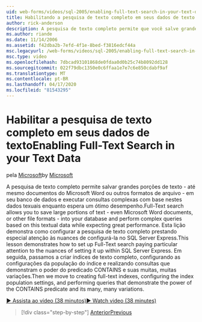 ```yaml
---
uid: web-forms/videos/sql-2005/enabling-full-text-search-in-your-text-data
title: Habilitando a pesquisa de texto completo em seus dados de texto | Microsoft Docs
author: rick-anderson
description: A pesquisa de texto completo permite que você salve grandes porções de texto - até mesmo documentos do Microsoft Word ou outros formatos de arquivo - em seu banco de dados e realize qu...
ms.author: riande
ms.date: 11/14/2006
ms.assetid: f42dba2b-7efd-4f1e-8bed-f3816edcf44a
msc.legacyurl: /web-forms/videos/sql-2005/enabling-full-text-search-in-your-text-data
msc.type: video
ms.openlocfilehash: 7dbcad93101868de0fdaa0d0b25c74b8092dd128
ms.sourcegitcommit: 022f79dbc1350e0c6ffaa1e7e7c6e850cdabf9af
ms.translationtype: MT
ms.contentlocale: pt-BR
ms.lasthandoff: 04/17/2020
ms.locfileid: "81543295"
---
```

# <a name="enabling-full-text-search-in-your-text-data"></a><span data-ttu-id="26a6e-103">Habilitar a pesquisa de texto completo em seus dados de texto</span><span class="sxs-lookup"><span data-stu-id="26a6e-103">Enabling Full-Text Search in your Text Data</span></span>

<span data-ttu-id="26a6e-104">pela [Microsoft](https://github.com/microsoft)</span><span class="sxs-lookup"><span data-stu-id="26a6e-104">by [Microsoft](https://github.com/microsoft)</span></span>

<span data-ttu-id="26a6e-105">A pesquisa de texto completo permite salvar grandes porções de texto - até mesmo documentos do Microsoft Word ou outros formatos de arquivo - em seu banco de dados e executar consultas complexas com base nestes dados texuais enquanto espera um ótimo desempenho.</span><span class="sxs-lookup"><span data-stu-id="26a6e-105">Full-Text search allows you to save large portions of text - even Microsoft Word documents, or other file formats - into your database and perform complex queries based on this textual data while expecting great performance.</span></span> <span data-ttu-id="26a6e-106">Esta lição demonstra como configurar a pesquisa de texto completo prestando especial atenção às nuances de configurá-la no SQL Server Express.</span><span class="sxs-lookup"><span data-stu-id="26a6e-106">This lesson demonstrates how to set up Full-Text search paying particular attention to the nuances of setting it up within SQL Server Express.</span></span> <span data-ttu-id="26a6e-107">Em seguida, passamos a criar índices de texto completo, configurando as configurações da população do índice e realizando consultas que demonstram o poder do predicado CONTAINS e suas muitas, muitas variações.</span><span class="sxs-lookup"><span data-stu-id="26a6e-107">Then we move to creating full-text indexes, configuring the index population settings, and performing queries that demonstrate the power of the CONTAINS predicate and its many, many variations.</span></span>

[<span data-ttu-id="26a6e-108">&#9654; Assista ao vídeo (38 minutos)</span><span class="sxs-lookup"><span data-stu-id="26a6e-108">&#9654; Watch video (38 minutes)</span></span>](https://channel9.msdn.com/Blogs/ASP-NET-Site-Videos/enabling-full-text-search-in-your-text-data)

> [!div class="step-by-step"]
> [<span data-ttu-id="26a6e-109">Anterior</span><span class="sxs-lookup"><span data-stu-id="26a6e-109">Previous</span></span>](creating-and-using-stored-procedures.md)
